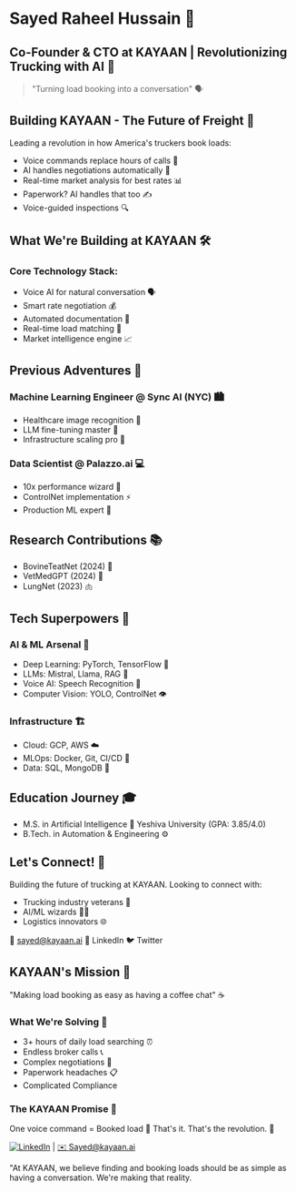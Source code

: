 # Sayed Raheel Hussain 🚀
## Co-Founder & CTO at KAYAAN | Revolutionizing Trucking with AI 🎯
> "Turning load booking into a conversation" 🗣️

## Building KAYAAN - The Future of Freight 🚛
Leading a revolution in how America's truckers book loads:
- Voice commands replace hours of calls 🎤
- AI handles negotiations automatically 🤖
- Real-time market analysis for best rates 📊
- Paperwork? AI handles that too ✍️
- Voice-guided inspections 🔍

## What We're Building at KAYAAN 🛠️
### Core Technology Stack:
- Voice AI for natural conversation 🗣️
- Smart rate negotiation 💰
- Automated documentation 📄
- Real-time load matching 🎯
- Market intelligence engine 📈

## Previous Adventures 🌟

### Machine Learning Engineer @ Sync AI (NYC) 🏙️
- Healthcare image recognition 🔬
- LLM fine-tuning master 🧠
- Infrastructure scaling pro 📱

### Data Scientist @ Palazzo.ai 💻
- 10x performance wizard 🚀
- ControlNet implementation ⚡
- Production ML expert 🔧

## Research Contributions 📚
- BovineTeatNet (2024) 🐄
- VetMedGPT (2024) 🤖
- LungNet (2023) 🫁

## Tech Superpowers 💪
### AI & ML Arsenal 🤖
- Deep Learning: PyTorch, TensorFlow 🧠
- LLMs: Mistral, Llama, RAG 🔮
- Voice AI: Speech Recognition 🎤
- Computer Vision: YOLO, ControlNet 👁️

### Infrastructure 🏗️
- Cloud: GCP, AWS ☁️
- MLOps: Docker, Git, CI/CD 🔄
- Data: SQL, MongoDB 💾

## Education Journey 🎓
- M.S. in Artificial Intelligence 🧠
  Yeshiva University (GPA: 3.85/4.0)
- B.Tech. in Automation & Engineering ⚙️

## Let's Connect! 🤝
Building the future of trucking at KAYAAN. Looking to connect with:
- Trucking industry veterans 🚛
- AI/ML wizards 🧙‍♂️
- Logistics innovators 🌐

📧 sayed@kayaan.ai
🔗 LinkedIn
🐦 Twitter

## KAYAAN's Mission 🎯
"Making load booking as easy as having a coffee chat" ☕

### What We're Solving 🔨
- 3+ hours of daily load searching ⏰
- Endless broker calls 📞
- Complex negotiations 🤝
- Paperwork headaches 📋
- Complicated Compliance

### The KAYAAN Promise 🌟
One voice command = Booked load 🎤
That's it. That's the revolution. 🚀

[![LinkedIn](https://img.shields.io/badge/LinkedIn-Connect-blue)](https://www.linkedin.com/in/sayedraheel/) | 
[✉️ Sayed@kayaan.ai](mailto:Sayed@kayaan.ai)

"At KAYAAN, we believe finding and booking loads should be as simple as having a conversation. We're making that reality.

